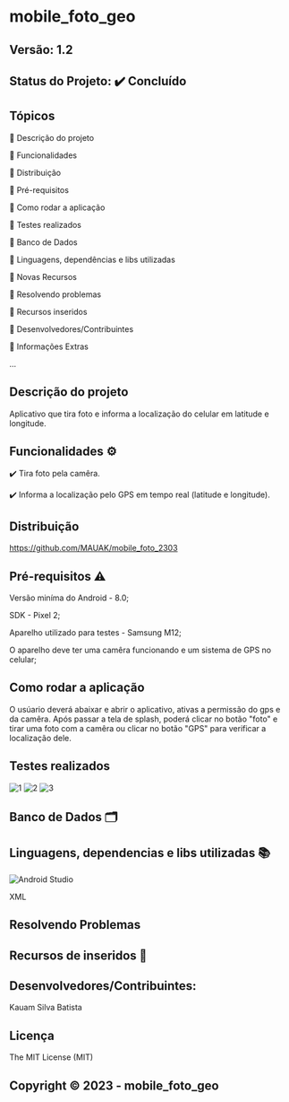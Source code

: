 # mobile_foto_geo
## Versão: 1.2 
## Status do Projeto: ✔️ Concluído

## Tópicos
🔹 Descrição do projeto 

🔹 Funcionalidades

🔹 Distribuição

🔹 Pré-requisitos

🔹 Como rodar a aplicação

🔹 Testes realizados

🔹 Banco de Dados

🔹 Linguagens, dependências e libs utilizadas

🔹 Novas Recursos

🔹 Resolvendo problemas

🔹 Recursos inseridos 

🔹 Desenvolvedores/Contribuintes

🔹 Informações Extras


...

## Descrição do projeto
Aplicativo que tira foto e informa a localização do celular em latitude e longitude.

## Funcionalidades ⚙️
✔️ Tira foto pela camêra.

✔️ Informa a localização pelo GPS em tempo real (latitude e longitude).

## Distribuição
https://github.com/MAUAK/mobile_foto_2303

## Pré-requisitos ⚠️    
Versão miníma do Android - 8.0; 

SDK - Pixel 2; 

Aparelho utilizado para testes - Samsung M12;

O aparelho deve ter uma camêra funcionando e um sistema de GPS no celular;

## Como rodar a aplicação 
O usúario deverá abaixar e abrir o aplicativo, ativas a permissão do gps e da camêra. Após passar a tela de splash, poderá clicar no botão "foto" e tirar uma foto com a camêra ou clicar no botão "GPS" para verificar a localização dele.

## Testes realizados
![1](https://user-images.githubusercontent.com/83432308/228994933-e8f29d35-55ff-442f-a458-a00b2c89b8c5.png)
![2](https://user-images.githubusercontent.com/83432308/228994965-a0654cea-4233-4e20-945b-075b3ea908f8.png)
![3](https://user-images.githubusercontent.com/83432308/228994974-d43df8ec-beae-4f31-88f5-89ae76b289ee.png)


## Banco de Dados 🗂️


## Linguagens, dependencias e libs utilizadas 📚
![Android Studio](https://img.shields.io/badge/Android-3DDC84?style=for-the-badge&logo=android&logoColor=white)

XML

## Resolvendo Problemas 


## Recursos de inseridos 🧰



## Desenvolvedores/Contribuintes:
Kauam Silva Batista

## Licença
The MIT License (MIT)

## Copyright ©️ 2023 - mobile_foto_geo

